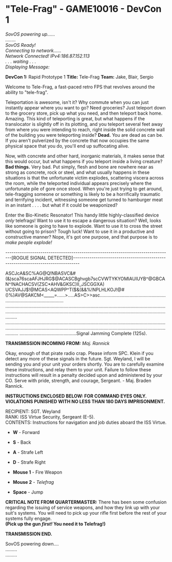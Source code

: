 # **"Tele-Frag" - GAME10016 - DevCon 1**

_SovOS powering up...…  
.....…  
SovOS Ready!  
Connecting to network...…  
Network Connected! IPv4:186.87.152.113  
. . . waiting . . .  
Displaying Message:_  

**DevCon 1:** Rapid Prototype 1
**Title:** Tele-Frag
**Team:** Jake, Blair, Sergio

Welcome to Tele-Frag, a fast-paced retro FPS that revolves around the ability to "tele-frag". 

Teleportation is awesome, isn't it? Why commute when you can just instantly appear where you want to go? Need groceries? Just teleport down to the grocery store, pick up what you need, and then teleport back home. Amazing. This kind of teleporting is great, but what happens if the translocator is slightly off in its plotting, and you teleport several feet away from where you were intending to reach, right inside the solid concrete wall of the building you were teleporting inside? **Dead.** You are dead as can be. If you aren't pulverized by the concrete that now occupies the same physical space that you do, you'll end up suffocating alive. 

Now, with concrete and other hard, inorganic materials, it makes sense that this would occur, but what happens if you teleport inside a living creature? **Bad things.** Very bad. Put simply, flesh and bone are nowhere near as strong as concrete, rock or steel, and what usually happens in these situations is that the unfortunate victim explodes, scattering viscera across the room, while the teleported individual appears precisely where the unfortunate pile of gore once stood. When you're just trying to get around, tele-fragging someone or something is likely to be a horrifically traumatic and terrifying incident, witnessing someone get turned to hamburger meat in an instant . . . . but what if it could be weaponized? 

Enter the Bio-Kinetic Resonator! This handy little highly-classified device _only_ telefrags! Want to use it to escape a dangerous situation? Well, looks like someone is going to have to explode. Want to use it to cross the street without going to prison? Tough luck! Want to use it in a productive and constructive manner? Nope, it's got one purpose, and that purpose is to _make people explode!_ 

---------------------------------------------------------------------------------[ROGUE SIGNAL DETECTED]---------------------------------------------------------------------------------

ASCJcA&SC%AG@Q!NBASVC&#(&)sca76scaAFJHJRG$@ACASCBghvgb7scCVWTYKYOMIAUIUYB^@GBCAN^!NACHACSV(ZSC*AHV&GKSC)II_JSCGGXA)
UCSVAJJ$!@MCAS<AQWPP^T($&(&&%!NPLHLKOJ!@#()%)AV@SAKCM<_____=......>.....AS>C>>asc.............................................................................................…
..............................................................................................................................................................................................................................................................…
...............................................................................................................................................................................................................................................................…
............................................Signal Jamming Complete (125s).

**TRANSMISSION INCOMING FROM:** _Maj. Rannick_ 

Okay, enough of that pirate radio crap. Please inform SPC. Klein if you detect any more of these signals in the future. Sgt. Weyland, I will be sending you and your unit your orders shortly. You are to carefully examine these instructions, and relay them to your unit. Failure to follow these instructions will result in a penalty decided upon and administered by your CO. Serve with pride, strength, and courage, Sergeant. - Maj. Braden Rannick. 

**INSTRUCTIONS ENCLOSED BELOW: FOR COMMAND EYES ONLY. VIOLATIONS PUNISHED WITH NO LESS THAN 180 DAYS IMPRISONMENT.**

RECIPIENT: SGT. Weyland  
RANK: ISS Virtue Security, Sergeant (E-5).  
CONTENTS: Instructions for navigation and job duties aboard the ISS Virtue.   

- **W** - Forward  
- **S** - Back  
- **A** - Strafe Left  
- **D** - Strafe Right  

- **Mouse 1** - Fire Weapon  
- **Mouse 2** - _Telefrag_  

- **Space** - Jump

**CRITICAL NOTE FROM QUARTERMASTER:** There has been some confusion regarding the issuing of service weapons, and how they link up with your suit's systems. You will need to pick up your rifle first before the rest of your systems fully engage.  
**(Pick up the gun _first!_ You need it to Telefrag!)**  

**TRANSMISSION END.**  

SovOS powering down.…  
......…  
......…  
